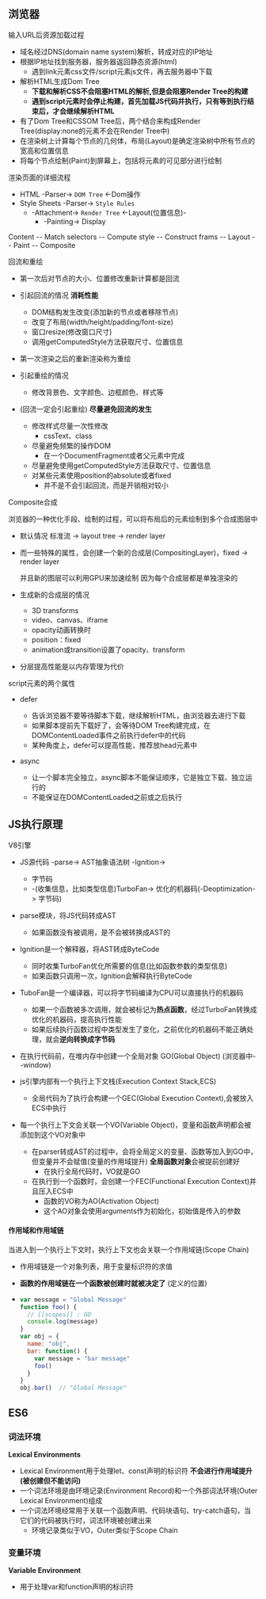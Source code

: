 ## 浏览器

输入URL后资源加载过程

* 域名经过DNS(domain name system)解析，转成对应的IP地址
* 根据IP地址找到服务器，服务器返回静态资源(html)
  * 遇到link元素css文件/script元素js文件，再去服务器中下载
* 解析HTML生成Dom Tree
  * **下载和解析CSS不会阻塞HTML的解析,但是会阻塞Render Tree的构建**
  * **遇到script元素时会停止构建，首先加载JS代码并执行，只有等到执行结束后，才会继续解析HTML**
* 有了Dom Tree和CSSOM Tree后，两个结合来构成Render Tree(display:none的元素不会在Render Tree中)
* 在渲染树上计算每个节点的几何体，布局(Layout)是确定渲染树中所有节点的宽高和位置信息
* 将每个节点绘制(Paint)到屏幕上，包括将元素的可见部分进行绘制



渲染页面的详细流程

* HTML -Parser-> `DOM Tree`  <-Dom操作
* Style Sheets -Parser-> `Style Rules`
  * -Attachment-> `Render Tree` <-Layout(位置信息)-
    * -Painting-> Display





Content -- Match selectors -- Compute style -- Construct frams -- Layout -- Paint -- Composite



回流和重绘

* 第一次后对节点的大小、位置修改重新计算都是回流
* 引起回流的情况  **消耗性能**
  * DOM结构发生改变(添加新的节点或者移除节点)
  * 改变了布局(width/height/padding/font-size)
  * 窗口resize(修改窗口尺寸)
  * 调用getComputedStyle方法获取尺寸、位置信息

* 第一次渲染之后的重新渲染称为重绘
* 引起重绘的情况
  * 修改背景色、文字颜色、边框颜色、样式等
* (回流一定会引起重绘)    **尽量避免回流的发生**
  * 修改样式尽量一次性修改
    * cssText、class
  * 尽量避免频繁的操作DOM
    * 在一个DocumentFragment或者父元素中完成
  * 尽量避免使用getComputedStyle方法获取尺寸、位置信息
  * 对某些元素使用position的absolute或者fixed
    * 并不是不会引起回流，而是开销相对较小



Composite合成

浏览器的一种优化手段、绘制的过程，可以将布局后的元素绘制到多个合成图层中

* 默认情况 标准流 -> layout tree -> render layer

* 而一些特殊的属性，会创建一个新的合成层(CompositingLayer)，fixed -> render layer

  并且新的图层可以利用GPU来加速绘制    因为每个合成层都是单独渲染的

* 生成新的合成层的情况

  * 3D transforms
  * video、canvas、iframe
  * opacity动画转换时
  * position：fixed
  * animation或transition设置了opacity、transform

* 分层提高性能是以内存管理为代价



script元素的两个属性

* defer
  * 告诉浏览器不要等待脚本下载，继续解析HTML，由浏览器去进行下载
  * 如果脚本提前先下载好了，会等待DOM Tree构建完成，在DOMContentLoaded事件之前执行defer中的代码
  * 某种角度上，defer可以提高性能，推荐放head元素中

* async
  * 让一个脚本完全独立，async脚本不能保证顺序，它是独立下载、独立运行的
  * 不能保证在DOMContentLoaded之前或之后执行



## JS执行原理

V8引擎

* JS源代码  -parse->  AST抽象语法树 -Ignition-> 
  * 字节码
  * -(收集信息，比如类型信息)TurboFan-> 优化的机器码(-Deoptimization-> 字节码) 



* parse模块，将JS代码转成AST
  
  * 如果函数没有被调用，是不会被转换成AST的
* Ignition是一个解释器，将AST转成ByteCode
  * 同时收集TurboFan优化所需要的信息(比如函数参数的类型信息)
  * 如果函数只调用一次，Ignition会解释执行ByteCode

* TuboFan是一个编译器，可以将字节码编译为CPU可以直接执行的机器码

  * 如果一个函数被多次调用，就会被标记为**热点函数**，经过TurboFan转换成优化的机器码，提高执行性能
  * 如果后续执行函数过程中类型发生了变化，之前优化的机器码不能正确处理，就会**逆向转换成字节码**

  





* 在执行代码前，在堆内存中创建一个全局对象 GO(Global Object) (浏览器中--window)
* js引擎内部有一个执行上下文栈(Execution Context Stack,ECS)
  * 全局代码为了执行会构建一个GEC(Global Execution Context),会被放入ECS中执行
* 每一个执行上下文会关联一个VO(Variable Object)，变量和函数声明都会被添加到这个VO对象中
  * 在parser转成AST的过程中，会将全局定义的变量、函数等加入到GO中，但变量并不会赋值(变量的作用域提升)   **全局函数对象**会被提前创建好
    * 在执行全局代码时，VO就是GO
  * 在执行到一个函数时，会创建一个FEC(Functional Execution Context)并且压入ECS中
    * 函数的VO称为AO(Activation Object)
    * 这个AO对象会使用arguments作为初始化，初始值是传入的参数



#### 作用域和作用域链

 当进入到一个执行上下文时，执行上下文也会关联一个作用域链(Scope Chain)

* 作用域链是一个对象列表，用于变量标识符的求值

* **函数的作用域链在一个函数被创建时就被决定了** (定义的位置)

* ```js
  var message = "Global Message"
  function foo() {
    // [[scopes]] : GO
    console.log(message)
  }
  var obj = {
    name: "obj",
    bar: function() {
      var message = "bar message"
      foo()
    }
  }
  obj.bar()  // "Global Message"
  ```



## ES6

### 词法环境

**Lexical Environments** 

*  Lexical Environment用于处理let、const声明的标识符      **不会进行作用域提升(被创建但不能访问)**
* 一个词法环境是由环境记录(Environment Record)和一个外部词法环境(Outer Lexical Environment)组成
* 一个词法环境经常用于关联一个函数声明、代码块语句、try-catch语句，当它们的代码被执行时，词法环境被创建出来
  * 环境记录类似于VO，Outer类似于Scope Chain



### 变量环境

**Variable Environment**

* 用于处理var和function声明的标识符




